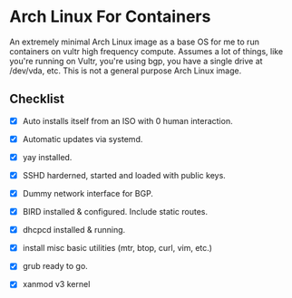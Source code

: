 # Arch Linux For Containers

An extremely minimal Arch Linux image as a base OS for me to run containers on vultr high frequency compute. Assumes a lot of things, like you're running on Vultr, you're using bgp, you have a single drive at /dev/vda, etc. This is not a general purpose Arch Linux image. 

## Checklist
- [x] Auto installs itself from an ISO with 0 human interaction.
- [x] Automatic updates via systemd.
- [x] yay installed.
- [x] SSHD harderned, started and loaded with public keys.
- [x] Dummy network interface for BGP.
- [x] BIRD installed & configured. Include static routes.
- [x] dhcpcd installed & running.
- [x] install misc basic utilities (mtr, btop, curl, vim, etc.)
- [x] grub ready to go.
- [x] xanmod v3 kernel


